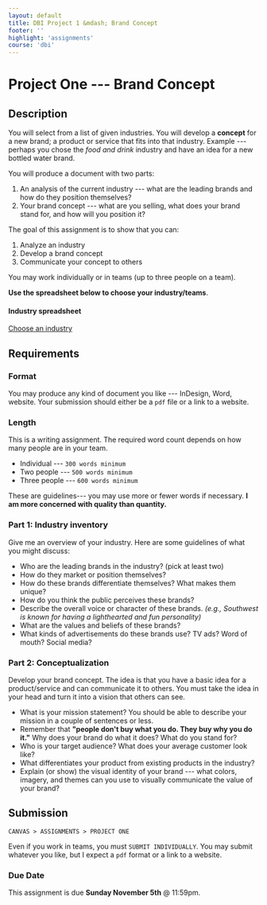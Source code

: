 ```yaml
---
layout: default
title: DBI Project 1 &mdash; Brand Concept
footer: ''
highlight: 'assignments'
course: 'dbi'
---
```


# Project One --- Brand Concept
## Description
You will select from a list of given industries. You will develop a __concept__ for a new brand; a product or service that fits into that industry. Example --- perhaps you chose the _food and drink_ industry and have an idea for a new bottled water brand.

You will produce a document with two parts:

1. An analysis of the current industry --- what are the leading brands and how do they position themselves?
2. Your brand concept --- what are you selling, what does your brand stand for, and how will you position it?

The goal of this assignment is to show that you can:

1. Analyze an industry
2. Develop a brand concept
3. Communicate your concept to others

You may work individually or in teams (up to three people on a team).

__Use the spreadsheet below to choose your industry/teams__.

  <div class="card-block">
    <h4 class="card-title">Industry spreadsheet</h4>
    <!--<p class="card-text">Click below to download</p>-->
    <a href="https://docs.google.com/spreadsheets/d/17gulnRPWLnnPe3G1l2-73OdNPo3p8KFjJFxu2btMCPk/edit?usp=sharing" class="btn btn-primary" target="_blank">Choose an industry</a>
  </div>

## Requirements
### Format
You may produce any kind of document you like --- InDesign, Word, website. Your submission should either be a `pdf` file or a link to a website.

### Length
This is a writing assignment. The required word count depends on how many people are in your team.

 * Individual --- `300 words minimum`
 * Two people --- `500 words minimum`
 * Three people --- `600 words minimum`

These are guidelines--- you may use more or fewer words if necessary. __I am more concerned with quality than quantity.__

### Part 1: Industry inventory
Give me an overview of your industry. Here are some guidelines of what you might discuss:

 * Who are the leading brands in the industry? (pick at least two)
 * How do they market or position themselves?
 * How do these brands differentiate themselves? What makes them unique?
 * How do you think the public perceives these brands?
 * Describe the overall voice or character of these brands. _(e.g., Southwest is known for having a lighthearted and fun personality)_
 * What are the values and beliefs of these brands?
 * What kinds of advertisements do these brands use? TV ads? Word of mouth? Social media?

### Part 2: Conceptualization
Develop your brand concept. The idea is that you have a basic idea for a product/service and can communicate it to others. You must take the idea in your head and turn it into a vision that others can see.

 * What is your mission statement? You should be able to describe your mission in a couple of sentences or less.
 * Remember that __"people don't buy what you do. They buy why you do it."__ Why does your brand do what it does? What do you stand for?
 * Who is your target audience? What does your average customer look like?
 * What differentiates your product from existing products in the industry?
 * Explain (or show) the visual identity of your brand --- what colors, imagery, and themes can you use to visually communicate the value of your brand?


## Submission
`CANVAS > ASSIGNMENTS > PROJECT ONE`

Even if you work in teams, you must `SUBMIT INDIVIDUALLY`. You may submit whatever you like, but I expect a `pdf` format or a link to a website.

### Due Date
This assignment is due __Sunday November 5th__ @ 11:59pm.